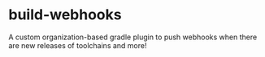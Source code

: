 # build-webhooks
A custom organization-based gradle plugin to push webhooks when there are new releases of toolchains and more!